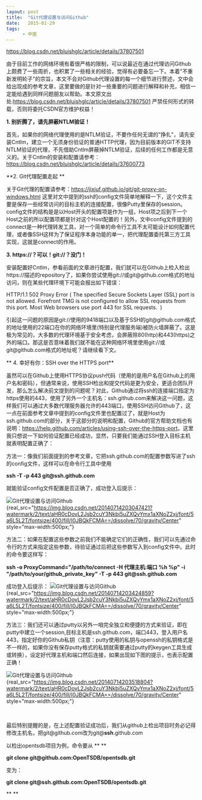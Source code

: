 ```yaml
---
layout: post
title:  "Git代理设置与访问Github"
date:   2015-01-29
tags:
      - 中医
---
```



https://blog.csdn.net/bluishglc/article/details/37807501



由于目前工作的网络环境有着很严格的限制，可以说最近在通过代理访问Github上颇费了一些周折，也积累了一些相关的经验，觉得有必要备忘一下。本着"不重新发明轮子"的宗旨，本文不会对Github代理设置的每一个细节进行赘述，文中会给出现成的参考文章，这里要做的是针对一些重要的问题进行解释和补充，相信一定能给遇到同样问题朋友以帮助。本文原文出处:<https://blog.csdn.net/bluishglc/article/details/37807501> 严禁任何形式的转载，否则将委托CSDN官方维护权益！

**1. 别折腾了，请先屏蔽NTLM验证！**

首先，如果你的网络代理使用的是NTLM验证，不要作任何无谓的"挣扎"，请先安装Cntlm，建立一个无须身份验证的普通HTTP代理，因为目前版本的GIT不支持NTLM验证的代理，不先借助Cntlm屏蔽掉NTLM验证，后续的任何工作都是无意义的。关于Cntlm的安装和配置请参考：<https://blog.csdn.net/bluishglc/article/details/37600773>

**2. Git代理配置走起 **

关于Git代理的配置请参考：<https://jixiuf.github.io/git/git-proxy-on-windows.html> 这里对文中提到的ssh的config文件简单地解释一下，这个文件主要是保存一些经常访问的目标主机的连接配置，很像Putty里保存的session。config文件的结构是是以Host开头的配置项是作为一组，Host项之后到下一个Host之前的所以配置项都是针对这个Host配置的！另外，文中config文件提到的connect是一种代理转发工具，对一个简单的命令行工具不太可能设计如何配置代理，或者像SSH这样为了保证程序本身功能的单一，把代理配置委托第三方工具实现，这就是connect的作用。

**3. https://？可以！git://？没门！**

安装配置好Cntlm，参看前面的文章进行配置，我们就可以在Github上检入检出https://描述的repository了，如果你尝试使用git://或git\@github.com格式的地址访问，则在某些代理环境下可能会报出如下错误：

HTTP/1.1 502 Proxy Error ( The specified Secure Sockets Layer (SSL) port
is not allowed. Forefront TMG is not configured to allow SSL requests
from this port. Most Web browsers use port 443 for SSL requests.  )

引起这一问题的原因是git://使用的9418端口以及基于SSH的git\@github.com格式的地址使用的22端口在你的网络环境里(特别是代理服务端)被防火墙屏蔽了。这是极为常见的，大多数的代理环境基于安全考虑，会屏蔽除80(http)和443(https)之外的端口。那这是否意味着我们就不能在这种网络环境里使用git://或git\@github.com格式的地址呢？请继续看下文。

**
4. 幸好有你：SSH over the HTTPS port**

虽然可以在Github上使用HTTPS协议push代码（使用的是用户名在Github上的用户名和密码），但通常来说，使用SSH检出和提交代码是更为安全，更适合团队开发，那么怎么解决前文提到的问题呢？对此，Github通过将ssh的连接端口指定为https使用的443，使用了另外一个主机名：ssh.github.com来解决这一问题，这样我们可以通过大多数代理服务器允许的443端口，使用SSH访问Github了，这一点在前面参考文章中提到的config文件里也配置过了，就是Host为ssh.github.com的部分，关于这部分的说明和配置，Github的官方帮助文档也有说明：<https://help.github.com/articles/using-ssh-over-the-https-port>。这里我只想说一下如何验证配置已经成功，显然，只要我们能通过SSH登入目标主机就表明配置正确了：

方法一：像我们前面提到的参考文章，它把ssh.github.com的配置参数写进了ssh的config文件，这样可以在命令行工具中使用

**ssh -T -p 443 git\@ssh.github.com**


就能验证config文件配置是否正确了，成功登入后提示：

![](https://simg.sinajs.cn/blog7style/images/common/sg_trans.gif "Git代理设置与访问Github"){real_src="https://img.blog.csdn.net/20140714203047421?watermark/2/text/aHR0cDovL2Jsb2cuY3Nkbi5uZXQvYmx1aXNoZ2xj/font/5a6L5L2T/fontsize/400/fill/I0JBQkFCMA==/dissolve/70/gravity/Center"
style="max-width:500px;"}

方法二：如果在配置这些参数之前我们不能确定它们的正确性，我们可以先通过命令行的方式来指定这些参数，待验证通过后把这些参数写入到config文件中。此时的命令要这样写：

**ssh -o ProxyCommand=\"/path/to/connect -H 代理主机:端口 %h %p\" -i
\"/path/to/your/github_private_key\" -T -p 443 git\@ssh.github.com**

成功登入后提示：
![](https://simg.sinajs.cn/blog7style/images/common/sg_trans.gif "Git代理设置与访问Github"){real_src="https://img.blog.csdn.net/20140714203424859?watermark/2/text/aHR0cDovL2Jsb2cuY3Nkbi5uZXQvYmx1aXNoZ2xj/font/5a6L5L2T/fontsize/400/fill/I0JBQkFCMA==/dissolve/70/gravity/Center"
style="max-width:500px;"}



方法三：我们还可以通过putty以另外一咱完全独立和便捷的方式来验证，即在putty中建立一个session,目标主机是ssh.github.com，端口443，登入用户名443，指定好你的Github私钥（注意：putty使用的私钥与openssh的私钥格式是不一样的，如果你没有保存putty格式的私钥就需要通过putty的keygen工具生成或转换），设定好代理主机和端口然后连接，如果出现如下图的提示，也表示配置正确！

![](https://simg.sinajs.cn/blog7style/images/common/sg_trans.gif "Git代理设置与访问Github"){real_src="https://img.blog.csdn.net/20140714203518804?watermark/2/text/aHR0cDovL2Jsb2cuY3Nkbi5uZXQvYmx1aXNoZ2xj/font/5a6L5L2T/fontsize/400/fill/I0JBQkFCMA==/dissolve/70/gravity/Center"
style="max-width:500px;"}



 

最后特别提醒的是，在上述配置验证成功后，我们从github上检出项目时务必记得修改主机名，把git\@github.com改为git@**ssh**.github.com

以检出opentsdb项目为例，命令要从
**
**

**git clone git\@github.com:OpenTSDB/opentsdb.git**


变为：


**git clone git\@ssh.github.com:OpenTSDB/opentsdb.git**

**
**

